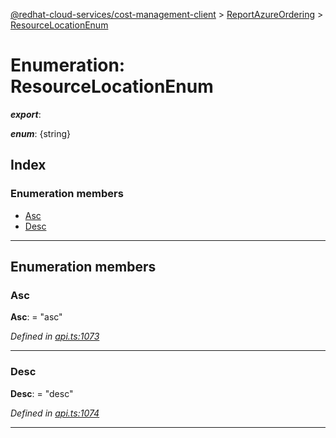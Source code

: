 [@redhat-cloud-services/cost-management-client](../README.md) > [ReportAzureOrdering](../modules/reportazureordering.md) > [ResourceLocationEnum](../enums/reportazureordering.resourcelocationenum.md)

# Enumeration: ResourceLocationEnum

*__export__*: 

*__enum__*: {string}

## Index

### Enumeration members

* [Asc](reportazureordering.resourcelocationenum.md#asc)
* [Desc](reportazureordering.resourcelocationenum.md#desc)

---

## Enumeration members

<a id="asc"></a>

###  Asc

**Asc**:  = "asc"

*Defined in [api.ts:1073](https://github.com/RedHatInsights/javascript-clients/blob/master/packages/cost-management/api.ts#L1073)*

___
<a id="desc"></a>

###  Desc

**Desc**:  = "desc"

*Defined in [api.ts:1074](https://github.com/RedHatInsights/javascript-clients/blob/master/packages/cost-management/api.ts#L1074)*

___

